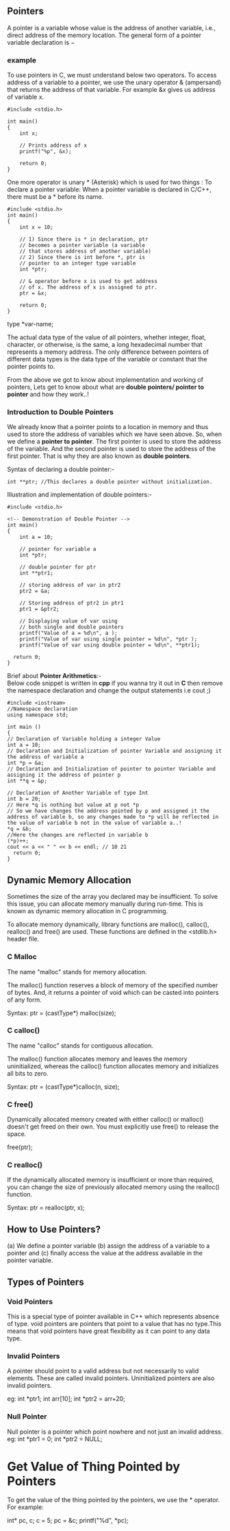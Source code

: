 ## Pointers

A pointer is a variable whose value is the address of another variable, i.e., direct address of the memory location.
The general form of a pointer variable declaration is −

### example
To use pointers in C, we must understand below two operators. 
To access address of a variable to a pointer, we use the unary operator & (ampersand) that returns the address of that variable. For example &x gives us address of variable x.

```
#include <stdio.h>
 
int main()
{
    int x;
 
    // Prints address of x
    printf("%p", &x);
 
    return 0;
}
```

One more operator is unary * (Asterisk) which is used for two things : 
To declare a pointer variable: When a pointer variable is declared in C/C++, there must be a * before its name. 

```
#include <stdio.h>
int main()
{
    int x = 10;
 
    // 1) Since there is * in declaration, ptr
    // becomes a pointer variable (a variable
    // that stores address of another variable)
    // 2) Since there is int before *, ptr is
    // pointer to an integer type variable
    int *ptr;
 
    // & operator before x is used to get address
    // of x. The address of x is assigned to ptr.
    ptr = &x;
 
    return 0;
}
```

type *var-name;

The actual data type of the value of all pointers, whether integer, float, character, or otherwise, is the same, a long hexadecimal number that represents a memory address. The only difference between pointers of different data types is the data type of the variable or constant that the pointer points to.

From the above we got to know about implementation and working of pointers, Lets get to know about what are **double pointers/ pointer to pointer** and how they work..!

### Introduction to Double Pointers
We already know that a pointer points to a location in memory and thus used to store the address of variables which we have seen above. So, when we define a **pointer to pointer**. The first pointer is used to store the address of the variable. And the second pointer is used to store the address of the first pointer. That is why they are also known as **double pointers**.

Syntax of declaring a double pointer:-
```
int **ptr; //This declares a double pointer without initialization.
```
Illustration and implementation of double pointers:-
~~~
#include <stdio.h>
  
<!-- Demonstration of Double Pointer -->
int main()
{
    int a = 10;
  
    // pointer for variable a
    int *ptr;
  
    // double pointer for ptr
    int **ptr1;
  
    // storing address of var in ptr2
    ptr2 = &a;
      
    // Storing address of ptr2 in ptr1
    ptr1 = &ptr2;
      
    // Displaying value of var using
    // both single and double pointers
    printf("Value of a = %d\n", a );
    printf("Value of var using single pointer = %d\n", *ptr );
    printf("Value of var using double pointer = %d\n", **ptr1);
    
  return 0;
} 
~~~

Brief about **Pointer Arithmetics**:- <br>
Below code snippet is written in **cpp** if you wanna try it out in **C** then remove the namespace declaration and change the output statements i.e cout ;)
```
#include <iostream>
//Namespace declaration
using namespace std;

int main ()
{
// Declaration of Variable holding a integer Value
int a = 10;
// Declaration and Initialization of pointer Variable and assigning it the address of variable a 
int *p = &a;
// Declaration and Initialization of pointer to pointer Variable and assigning it the address of pointer p
int **q = &p;

// Declaration of Another Variable of type Int
int b = 20;
// Here *q is nothing but value at p not *p
// So we have changes the address pointed by p and assigned it the address of variable b, so any changes made to *p will be reflected in the value of variable b not in the value of variable a..! 
*q = &b;
//Here the changes are reflected in variable b
(*p)++;
cout << a << " " << b << endl; // 10 21
  return 0;
}

```

## Dynamic Memory Allocation

Sometimes the size of the array you declared may be insufficient. To solve this issue, you can allocate memory manually during run-time. This is known as dynamic memory allocation in C programming.

To allocate memory dynamically, library functions are malloc(), calloc(), realloc() and free() are used. These functions are defined in the <stdlib.h> header file.

### C Malloc

The name "malloc" stands for memory allocation.

The malloc() function reserves a block of memory of the specified number of bytes. And, it returns a pointer of void which can be casted into pointers of any form.

Syntax: ptr = (castType*) malloc(size);

### C calloc()

The name "calloc" stands for contiguous allocation.

The malloc() function allocates memory and leaves the memory uninitialized, whereas the calloc() function allocates memory and initializes all bits to zero.

Syntax: ptr = (castType*)calloc(n, size);

### C free()

Dynamically allocated memory created with either calloc() or malloc() doesn't get freed on their own. You must explicitly use free() to release the space.

free(ptr);

### C realloc()

If the dynamically allocated memory is insufficient or more than required, you can change the size of previously allocated memory using the realloc() function.

Syntax: ptr = realloc(ptr, x);

## How to Use Pointers?

(a) We define a pointer variable 
(b) assign the address of a variable to a pointer and 
(c) finally access the value at the address available in the pointer variable.


## Types of Pointers

### Void Pointers

This is a special type of pointer available in C++ which represents absence of type. void pointers are pointers that point to a value that has no type.This means that void pointers have great flexibility as it can point to any data type.

### Invalid Pointers

A pointer should point to a valid address but not necessarily to valid elements. These are called invalid pointers. Uninitialized pointers are also invalid pointers.

eg: 
int *ptr1;
int arr[10];
int *ptr2 = arr+20;

### Null Pointer

Null pointer is a pointer which point nowhere and not just an invalid address.
eg:
int *ptr1 = 0;
int *ptr2 = NULL;

# Get Value of Thing Pointed by Pointers

To get the value of the thing pointed by the pointers, we use the * operator. 
For example:

int* pc, c;
c = 5;
pc = &c;
printf("%d", *pc);




